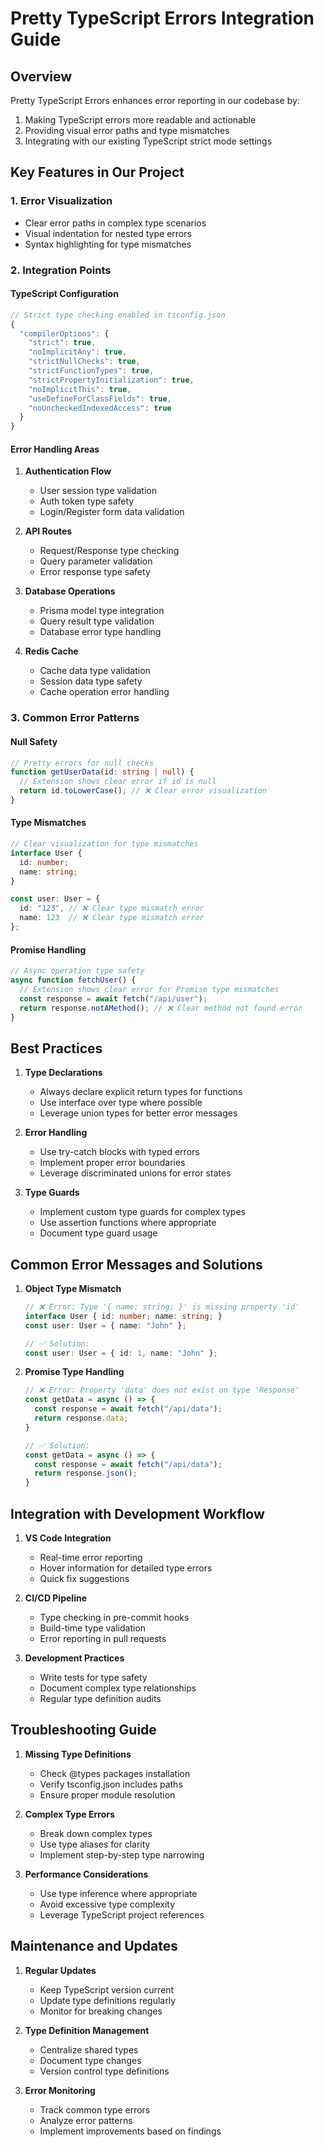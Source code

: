 # Pretty TypeScript Errors Integration Guide

## Overview

Pretty TypeScript Errors enhances error reporting in our codebase by:
1. Making TypeScript errors more readable and actionable
2. Providing visual error paths and type mismatches
3. Integrating with our existing TypeScript strict mode settings

## Key Features in Our Project

### 1. Error Visualization
- Clear error paths in complex type scenarios
- Visual indentation for nested type errors
- Syntax highlighting for type mismatches

### 2. Integration Points

#### TypeScript Configuration
```typescript
// Strict type checking enabled in tsconfig.json
{
  "compilerOptions": {
    "strict": true,
    "noImplicitAny": true,
    "strictNullChecks": true,
    "strictFunctionTypes": true,
    "strictPropertyInitialization": true,
    "noImplicitThis": true,
    "useDefineForClassFields": true,
    "noUncheckedIndexedAccess": true
  }
}
```

#### Error Handling Areas

1. **Authentication Flow**
   - User session type validation
   - Auth token type safety
   - Login/Register form data validation

2. **API Routes**
   - Request/Response type checking
   - Query parameter validation
   - Error response type safety

3. **Database Operations**
   - Prisma model type integration
   - Query result type validation
   - Database error type handling

4. **Redis Cache**
   - Cache data type validation
   - Session data type safety
   - Cache operation error handling

### 3. Common Error Patterns

#### Null Safety
```typescript
// Pretty errors for null checks
function getUserData(id: string | null) {
  // Extension shows clear error if id is null
  return id.toLowerCase(); // ❌ Clear error visualization
}
```

#### Type Mismatches
```typescript
// Clear visualization for type mismatches
interface User {
  id: number;
  name: string;
}

const user: User = {
  id: "123", // ❌ Clear type mismatch error
  name: 123  // ❌ Clear type mismatch error
};
```

#### Promise Handling
```typescript
// Async operation type safety
async function fetchUser() {
  // Extension shows clear error for Promise type mismatches
  const response = await fetch("/api/user");
  return response.notAMethod(); // ❌ Clear method not found error
}
```

## Best Practices

1. **Type Declarations**
   - Always declare explicit return types for functions
   - Use interface over type where possible
   - Leverage union types for better error messages

2. **Error Handling**
   - Use try-catch blocks with typed errors
   - Implement proper error boundaries
   - Leverage discriminated unions for error states

3. **Type Guards**
   - Implement custom type guards for complex types
   - Use assertion functions where appropriate
   - Document type guard usage

## Common Error Messages and Solutions

1. **Object Type Mismatch**
   ```typescript
   // ❌ Error: Type '{ name: string; }' is missing property 'id'
   interface User { id: number; name: string; }
   const user: User = { name: "John" };
   
   // ✅ Solution:
   const user: User = { id: 1, name: "John" };
   ```

2. **Promise Type Handling**
   ```typescript
   // ❌ Error: Property 'data' does not exist on type 'Response'
   const getData = async () => {
     const response = await fetch("/api/data");
     return response.data;
   }
   
   // ✅ Solution:
   const getData = async () => {
     const response = await fetch("/api/data");
     return response.json();
   }
   ```

## Integration with Development Workflow

1. **VS Code Integration**
   - Real-time error reporting
   - Hover information for detailed type errors
   - Quick fix suggestions

2. **CI/CD Pipeline**
   - Type checking in pre-commit hooks
   - Build-time type validation
   - Error reporting in pull requests

3. **Development Practices**
   - Write tests for type safety
   - Document complex type relationships
   - Regular type definition audits

## Troubleshooting Guide

1. **Missing Type Definitions**
   - Check @types packages installation
   - Verify tsconfig.json includes paths
   - Ensure proper module resolution

2. **Complex Type Errors**
   - Break down complex types
   - Use type aliases for clarity
   - Implement step-by-step type narrowing

3. **Performance Considerations**
   - Use type inference where appropriate
   - Avoid excessive type complexity
   - Leverage TypeScript project references

## Maintenance and Updates

1. **Regular Updates**
   - Keep TypeScript version current
   - Update type definitions regularly
   - Monitor for breaking changes

2. **Type Definition Management**
   - Centralize shared types
   - Document type changes
   - Version control type definitions

3. **Error Monitoring**
   - Track common type errors
   - Analyze error patterns
   - Implement improvements based on findings